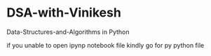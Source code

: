 # DSA-with-Vinikesh
Data-Structures-and-Algorithms in Python

if you unable to open ipynp notebook file kindly go for py python file
